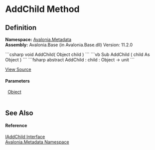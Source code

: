 # AddChild Method




## Definition
**Namespace:** <a href="N_Avalonia_Metadata">Avalonia.Metadata</a>  
**Assembly:** Avalonia.Base (in Avalonia.Base.dll) Version: 11.2.0

<Tabs groupId="api-code-preview">
<TabItem value="csharp" label="C#">
```csharp
void AddChild(
	Object child
)
```
</TabItem>
<TabItem value="vb" label="VB">
```vb
Sub AddChild ( 
	child As Object
)
```
</TabItem>
<TabItem value="fsharp" label="F#">
```fsharp
abstract AddChild : 
        child : Object -> unit 
```
</TabItem>
</Tabs>



<a href="https://github.com/AvaloniaUI/Avalonia/tree/master/src/Avalonia.Base/Metadata/IAddChild.cs" title="View the source code">View Source</a>



#### Parameters
<dl><dt>  <a href="https://learn.microsoft.com/dotnet/api/system.object" target="_blank" rel="noopener noreferrer">Object</a></dt><dd> </dd></dl>

## See Also


#### Reference
<a href="T_Avalonia_Metadata_IAddChild">IAddChild Interface</a>  
<a href="N_Avalonia_Metadata">Avalonia.Metadata Namespace</a>  

